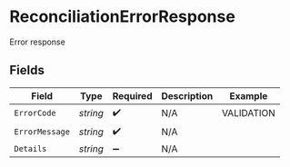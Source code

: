 # ReconciliationErrorResponse

Error response


## Fields

| Field              | Type               | Required           | Description        | Example            |
| ------------------ | ------------------ | ------------------ | ------------------ | ------------------ |
| `ErrorCode`        | *string*           | :heavy_check_mark: | N/A                | VALIDATION         |
| `ErrorMessage`     | *string*           | :heavy_check_mark: | N/A                |                    |
| `Details`          | *string*           | :heavy_minus_sign: | N/A                |                    |